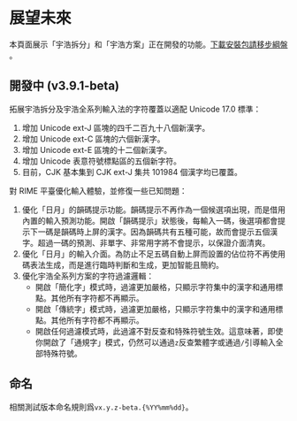 <!-- do not translate -->
# 展望未來

本頁面展示「宇浩拆分」和「宇浩方案」正在開發的功能。[下載安裝包請移步綱盤](http://zhuyuhao.ysepan.com/) 。

## 開發中 (v3.9.1-beta)

拓展宇浩拆分及宇浩全系列輸入法的字符覆蓋以適配 Unicode 17.0 標準：

1. 增加 Unicode ext-J 區塊的四千二百九十八個新漢字。
1. 增加 Unicode ext-C 區塊的六個新漢字。
1. 增加 Unicode ext-E 區塊的十二個新漢字。
1. 增加 Unicode 表意符號標點區的五個新字符。
1. 目前，CJK 基本集到 CJK ext-J 集共 101984 個漢字均已覆蓋。

對 RIME 平臺優化輸入體驗，並修復一些已知問題：

1. 優化「日月」的韻碼提示功能。韻碼提示不再作為一個候選項出現，而是借用內置的輸入預測功能。開啟「韻碼提示」狀態後，每輸入一碼，後選項都會提示下一碼是韻碼時上屏的漢字。因為韻碼共有五種可能，故而會提示五個漢字。超過一碼的預測、非單字、非常用字將不會提示，以保證介面清爽。
1. 優化「日月」的輸入介面。為防止不足五碼自動上屏而設置的佔位符不再使用碼表法生成，而是進行臨時判斷和生成，更加智能且簡約。
1. 優化宇浩全系列方案的字符過濾邏輯：
   - 開啟「簡化字」模式時，過濾更加嚴格，只顯示字符集中的漢字和通用標點。其他所有字符都不再顯示。
   - 開啟「傳統字」模式時，過濾更加嚴格，只顯示字符集中的漢字和通用標點。其他所有字符都不再顯示。
   - 開啟任何過濾模式時，此過濾不對反查和特殊符號生效。這意味著，即使你開啟了「通規字」模式，仍然可以通過`z`反查繁體字或通過`/`引導輸入全部特殊符號。

## 命名

相關測試版本命名規則爲`vx.y.z-beta.{%YY%mm%dd}`。
